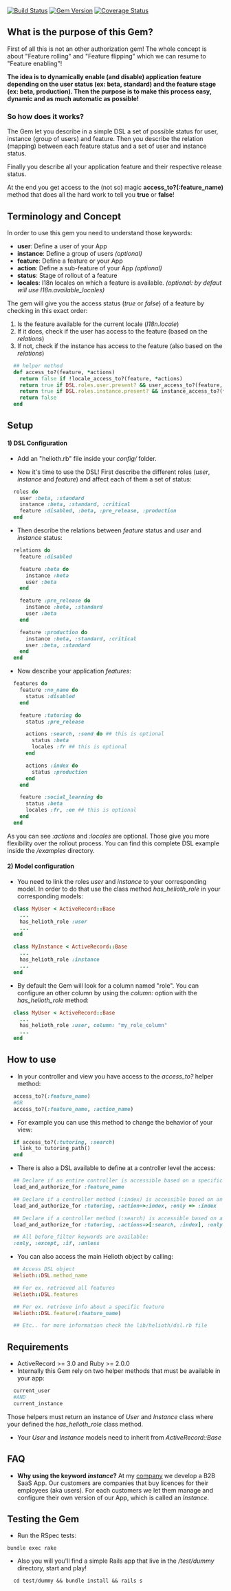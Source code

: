 [![Build Status](https://travis-ci.org/gmontard/helioth.svg?branch=v0.1.0)](https://travis-ci.org/gmontard/helioth)  [![Gem Version](https://badge.fury.io/rb/helioth.png)](http://badge.fury.io/for/rb/helioth) [![Coverage Status](https://img.shields.io/coveralls/gmontard/helioth.svg)](https://coveralls.io/r/gmontard/helioth?branch=master)


## What is the purpose of this Gem?

First of all this is not an other authorization gem!
The whole concept is about "Feature rolling" and "Feature flipping" which we can resume to "Feature enabling"!

**The idea is to dynamically enable (and disable) application feature depending on the user status (ex: beta, standard) and the feature stage (ex: beta, production). Then the purpose is to make this process easy, dynamic and as much automatic as possible!**

### So how does it works?

The Gem let you describe in a simple DSL a set of possible status for user, instance (group of users) and feature. Then you describe the relation (mapping) between each feature status and a set of user and instance status.

Finally you describe all your application feature and their respective release status.

At the end you get access to the (not so) magic **access_to?(:feature_name)** method that does all the hard work to tell you **true** or **false**!


## Terminology and Concept

In order to use this gem you need to understand those keywords:
- **user**: Define a user of your App
- **instance**: Define a group of users *(optional)*
- **feature**: Define a feature or your App
- **action**: Define a sub-feature of your App *(optional)*
- **status**: Stage of rollout of a feature
- **locales**: I18n locales on which a feature is available. *(optional: by defaut will use *I18n.available_locales*)*

The gem will give you the access status (*true* or *false*) of a feature by checking in this exact order:
1. Is the feature available for the current locale (*I18n.locale*)
2. If it does, check if the user has access to the feature (based on the *relations*)
3. If not, check if the instance has access to the feature (also based on the *relations*)

```ruby
  ## helper method
  def access_to?(feature, *actions)
    return false if !locale_access_to?(feature, *actions)
    return true if DSL.roles.user.present? && user_access_to?(feature, *actions)
    return true if DSL.roles.instance.present? && instance_access_to?(feature, *actions)
    return false
  end
```

## Setup

#### 1) DSL Configuration

- Add an "helioth.rb" file inside your *config/* folder.

- Now it's time to use the DSL!
First describe the different roles (*user*, *instance* and *feature*) and affect each of them a set of status:
```ruby
  roles do
    user :beta, :standard
    instance :beta, :standard, :critical
    feature :disabled, :beta, :pre_release, :production
  end
```

- Then describe the relations between *feature* status and *user* and *instance* status:
```ruby
  relations do
    feature :disabled

    feature :beta do
      instance :beta
      user :beta
    end

    feature :pre_release do
      instance :beta, :standard
      user :beta
    end

    feature :production do
      instance :beta, :standard, :critical
      user :beta, :standard
    end
  end
```

- Now describe your application *features*:
```ruby
  features do
    feature :no_name do
      status :disabled
    end

    feature :tutoring do
      status :pre_release

      actions :search, :send do ## this is optional
        status :beta
        locales :fr ## this is optional
      end

      actions :index do
        status :production
      end
    end

    feature :social_learning do
      status :beta
      locales :fr, :en ## this is optional
    end
  end
```
As you can see *:actions* and *:locales* are optional. Those give you more flexibility over the rollout process.
You can find this complete DSL example inside the */examples* directory.

#### 2) Model configuration

- You need to link the roles *user* and *instance* to your corresponding model.
In order to do that use the class method *has_helioth_role* in your corresponding models:
```ruby
  class MyUser < ActiveRecord::Base
    ...
    has_helioth_role :user
    ...
  end

  class MyInstance < ActiveRecord::Base
    ...
    has_helioth_role :instance
    ...
  end
```

- By default the Gem will look for a column named "role".
You can configure an other column by using the *column:* option with the *has_helioth_role* method:
 ```ruby
   class MyUser < ActiveRecord::Base
     ...
     has_helioth_role :user, column: "my_role_column"
     ...
   end
 ```


## How to use

- In your controller and view you have access to the *access_to?* helper method:
```ruby
  access_to?(:feature_name)
  #OR
  access_to?(:feature_name, :action_name)
```

- For example you can use this method to change the behavior of your view:
```ruby
  if access_to?(:tutoring, :search)
    link_to tutoring_path()
  end
```

- There is also a DSL available to define at a controller level the access:
```ruby
  ## Declare if an entire controller is accessible based on a specific feature
  load_and_authorize_for :feature_name

  ## Declare if a controller method (:index) is accessible based on an action (:index) related to a feature (:tutoring)
  load_and_authorize_for :tutoring, :action=>:index, :only => :index

  ## Declare if a controller method (:search) is accessible based on a multiple actions (:index, :search) related to a feature (:tutoring)
  load_and_authorize_for :tutoring, :actions=>[:search, :index], :only => :search

  ## All before_filter keywords are available:
  :only, :except, :if, :unless
```

- You can also access the main Helioth object by calling:
```ruby
  ## Access DSL object
  Helioth::DSL.method_name

  ## For ex. retrieved all features
  Helioth::DSL.features

  ## For ex. retrieve info about a specific feature
  Helioth::DSL.feature(:feature_name)

  ## Etc.. for more information check the lib/helioth/dsl.rb file
```

## Requirements

- ActiveRecord >= 3.0 and Ruby >= 2.0.0
- Internally this Gem rely on two helper methods that must be available in your app:
```ruby
  current_user
  #AND
  current_instance
```
Those helpers must return an instance of *User* and *Instance* class where your defined the *has_helioth_role* class method.

- Your *User* and *Instance* models need to inherit from *ActiveRecord::Base*


## FAQ
- **Why using the keyword *instance*?**
At my [company](http://www.vodeclic.com) we develop a B2B SaaS App. Our customers are companies that buy licences for their employees (aka users). For each customers we let them manage and configure their own version of our App, which is called an *Instance*.

## Testing the Gem
- Run the RSpec tests:
```system
bundle exec rake
```
- Also you will you'll find a simple Rails app that live in the */test/dummy* directory, start and play!
```system
  cd test/dummy && bundle install && rails s
```
